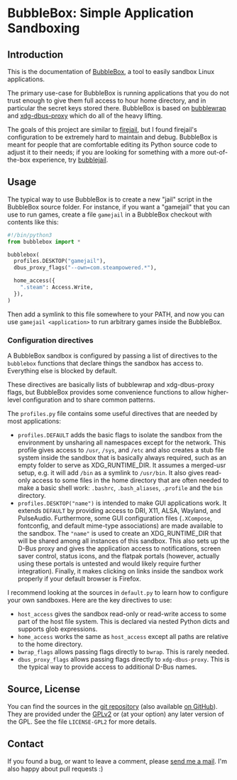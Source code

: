# BubbleBox: Simple Application Sandboxing

## Introduction

This is the documentation of [BubbleBox](https://www.ralfj.de/projects/bubblebox), a
tool to easily sandbox Linux applications.

The primary use-case for BubbleBox is running applications that you do not trust enough
to give them full access to hour home directory, and in particular the secret keys stored there.
BubbleBox is based on [bubblewrap] and [xdg-dbus-proxy] which do all of the heavy lifting.

The goals of this project are similar to [firejail], but I found firejail's configuration to be extremely hard to maintain and debug.
BubbleBox is meant for people that are comfortable editing its Python source code to adjust it to their needs;
if you are looking for something with a more out-of-the-box experience, try [bubblejail].

[firejail]: https://firejail.wordpress.com/
[bubblejail]: https://github.com/igo95862/bubblejail
[bubblewrap]: https://github.com/containers/bubblewrap
[xdg-dbus-proxy]: https://github.com/flatpak/xdg-dbus-proxy

## Usage

The typical way to use BubbleBox is to create a new "jail" script in the BubbleBox source folder.
For instance, if you want a "gamejail" that you can use to run games, create a file `gamejail`
in a BubbleBox checkout with contents like this:

```python
#!/bin/python3
from bubblebox import *

bubblebox(
  profiles.DESKTOP("gamejail"),
  dbus_proxy_flags("--own=com.steampowered.*"),

  home_access({
    ".steam": Access.Write,
  }),
)
```

Then add a symlink to this file somewhere to your PATH, and now you can use `gamejail <application>`
to run arbitrary games inside the BubbleBox.

### Configuration directives

A BubbleBox sandbox is configured by passing a list of directives to the
`bubblebox` functions that declare things the sandbox has access to. Everything
else is blocked by default.

These directives are basically lists of bubblewrap and xdg-dbus-proxy flags,
but BubbleBox provides some convenience functions
to allow higher-level configuration and to share common patterns.

The `profiles.py` file contains some useful directives that are needed by most applications:
- `profiles.DEFAULT` adds the basic flags to isolate the sandbox from the environment
  by unsharing all namespaces except for the network.
  This profile gives access to `/usr`, `/sys`, and `/etc` and also creates a
  stub file system inside the sandbox that is basically always required, such as
  an empty folder to serve as XDG_RUNTIME_DIR. It assumes a merged-usr setup,
  e.g. it will add `/bin` as a symlink to `/usr/bin`. It also gives read-only
  access to some files in the home directory that are often needed to make a
  basic shell work: `.bashrc`, `.bash_aliases`, `.profile` and the `bin`
  directory.
- `profiles.DESKTOP("name")` is intended to make GUI applications work. It
  extends `DEFAULT` by providing access to DRI, X11, ALSA, Wayland, and
  PulseAudio. Furthermore, some GUI configuration files (`.XCompose`,
  fontconfig, and default mime-type associations) are made available to the
  sandbox. The `"name"` is used to create an XDG_RUNTIME_DIR that will be shared
  among all instances of this sandbox. This also sets up the D-Bus proxy and
  gives the application access to notifications, screen saver control, status
  icons, and the flatpak portals (however, actually using these portals is
  untested and would likely require further integration). Finally, it makes
  clicking on links inside the sandbox work properly if your default browser is
  Firefox.

I recommend looking at the sources in `default.py` to learn how to configure your
own sandboxes. Here are the key directives to use:
- `host_access` gives the sandbox read-only or read-write access to some part
  of the host file system. This is declared via nested Python dicts and supports
  glob expressions.
- `home_access` works the same as `host_access` except all paths are relative
  to the home directory.
- `bwrap_flags` allows passing flags directly to `bwrap`. This is rarely needed.
- `dbus_proxy_flags` allows passing flags directly to `xdg-dbus-proxy`.
  This is the typical way to provide access to additional D-Bus names.

## Source, License

You can find the sources in the
[git repository](https://git.ralfj.de/bubblebox.git) (also available
[on GitHub](https://github.com/RalfJung/bubblebox)). They are provided under the
[GPLv2](https://www.gnu.org/licenses/old-licenses/gpl-2.0.html) or (at your
option) any later version of the GPL.  See the file `LICENSE-GPL2` for more
details.

## Contact

If you found a bug, or want to leave a comment, please
[send me a mail](mailto:post-AT-ralfj-DOT-de).  I'm also happy about pull
requests :)
